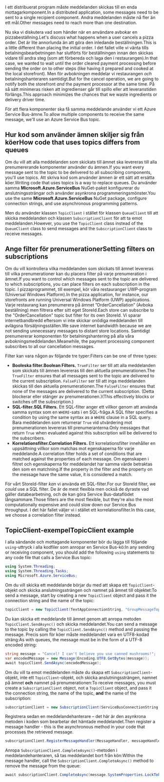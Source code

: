 <span data-ttu-id="34af5-101">I ett distribuerat program måste meddelanden skickas till en enda mottagarkomponent.</span><span class="sxs-lookup"><span data-stu-id="34af5-101">In a distributed application, some messages need to be sent to a single recipient component.</span></span> <span data-ttu-id="34af5-102">Andra meddelanden måste nå fler än ett mål.</span><span class="sxs-lookup"><span data-stu-id="34af5-102">Other messages need to reach more than one destination.</span></span>

<span data-ttu-id="34af5-103">Nu ska vi diskutera vad som händer när en användare avbokar en pizzabeställning.</span><span class="sxs-lookup"><span data-stu-id="34af5-103">Let's discuss what happens when a user cancels a pizza order.</span></span> <span data-ttu-id="34af5-104">Det är lite annorlunda än att göra den inledande beställningen.</span><span class="sxs-lookup"><span data-stu-id="34af5-104">This is a little different than placing the initial order.</span></span> <span data-ttu-id="34af5-105">I det fallet ville vi vänta tills betalningsbearbetningen har slutförts för beställningen innan den skickas vidare till andra steg (som att förbereda och laga den i restaurangen).</span><span class="sxs-lookup"><span data-stu-id="34af5-105">In that case, we wanted to wait until the order cleared payment processing before sending the order on to other steps (like having it prepared and cooked at the local storefront).</span></span> <span data-ttu-id="34af5-106">Men för avbokningen meddelar vi restaurangen *och* betalningshanteraren samtidigt.</span><span class="sxs-lookup"><span data-stu-id="34af5-106">But for the cancel operation, we are going to notify both the storefront *and* the payment processor at the same time.</span></span> <span data-ttu-id="34af5-107">På så sätt minimeras risken att ingredienser går till spillo eller att leveranstiden förlängs.</span><span class="sxs-lookup"><span data-stu-id="34af5-107">This approach minimizes the chances that we waste ingredients or delivery driver time.</span></span>

<span data-ttu-id="34af5-108">För att flera komponenter ska få samma meddelande använder vi ett Azure Service Bus-ämne.</span><span class="sxs-lookup"><span data-stu-id="34af5-108">To allow multiple components to receive the same message, we'll use an Azure Service Bus topic.</span></span>

## <a name="how-code-that-uses-topics-differs-from-queues"></a><span data-ttu-id="34af5-109">Hur kod som använder ämnen skiljer sig från köer</span><span class="sxs-lookup"><span data-stu-id="34af5-109">How code that uses topics differs from queues</span></span>

<span data-ttu-id="34af5-110">Om du vill att alla meddelanden som skickats till ämnet ska levereras till alla prenumererande komponenter använder du ämnen.</span><span class="sxs-lookup"><span data-stu-id="34af5-110">If you want every message sent to the topic to be delivered to all subscribing components, you'll use topics.</span></span> <span data-ttu-id="34af5-111">Att skriva kod som använder ämnen är ett sätt att ersätta köer.</span><span class="sxs-lookup"><span data-stu-id="34af5-111">Writing code that uses topics is a way to replace queues.</span></span> <span data-ttu-id="34af5-112">Du använder samma **Microsoft.Azure.ServiceBus** NuGet-paket konfigurerar du anslutningssträngar och använder asynkrona programmeringsmönster.</span><span class="sxs-lookup"><span data-stu-id="34af5-112">You use the same **Microsoft.Azure.ServiceBus** NuGet package, configure connection strings, and use asynchronous programming patterns.</span></span>

<span data-ttu-id="34af5-113">Men du använder klassen `TopicClient` i stället för klassen `QueueClient` till att skicka meddelanden och klassen `SubscriptionClient` för att ta emot meddelanden.</span><span class="sxs-lookup"><span data-stu-id="34af5-113">However, you use the `TopicClient` class instead of the `QueueClient` class to send messages and the `SubscriptionClient` class to receive messages.</span></span>

## <a name="setting-filters-on-subscriptions"></a><span data-ttu-id="34af5-114">Ange filter för prenumerationer</span><span class="sxs-lookup"><span data-stu-id="34af5-114">Setting filters on subscriptions</span></span>

<span data-ttu-id="34af5-115">Om du vill kontrollera vilka meddelanden som skickats till ämnet levereras till vilka prenumerationer kan du placera filter på varje prenumeration i ämnet.</span><span class="sxs-lookup"><span data-stu-id="34af5-115">If you want to control which messages sent to the topic are delivered to which subscriptions, you can place filters on each subscription in the topic.</span></span> <span data-ttu-id="34af5-116">I pizzaprogrammet, till exempel, kör våra restauranger UWP-program (Universal Windows Platform).</span><span class="sxs-lookup"><span data-stu-id="34af5-116">In the pizza application, for instance, our storefronts are running Universal Windows Platform (UWP) applications.</span></span> <span data-ttu-id="34af5-117">Varje restaurang kan prenumerera på ämnet ”OrderCancellation” (Avboka beställning) men filtrera efter sitt eget StoreId.</span><span class="sxs-lookup"><span data-stu-id="34af5-117">Each store can subscribe to the "OrderCancellation" topic but filter for its own StoreId.</span></span> <span data-ttu-id="34af5-118">Vi sparar internetbandbredd eftersom vi inte skickar onödiga meddelanden till avlägsna försäljningsställen.</span><span class="sxs-lookup"><span data-stu-id="34af5-118">We save internet bandwidth because we are not sending unnecessary messages to distant store locations.</span></span> <span data-ttu-id="34af5-119">Samtidigt prenumererar komponenten för betalningshantering på alla våra avbokningsmeddelanden.</span><span class="sxs-lookup"><span data-stu-id="34af5-119">Meanwhile, the payment processing component subscribes to all our cancellation messages.</span></span>

<span data-ttu-id="34af5-120">Filter kan vara någon av följande tre typer:</span><span class="sxs-lookup"><span data-stu-id="34af5-120">Filters can be one of three types:</span></span>

- <span data-ttu-id="34af5-121">**Booleska filter.**</span><span class="sxs-lookup"><span data-stu-id="34af5-121">**Boolean Filters.**</span></span> <span data-ttu-id="34af5-122">`TrueFilter` ser till att alla meddelanden som skickats till ämnen levereras till den aktuella prenumerationen.</span><span class="sxs-lookup"><span data-stu-id="34af5-122">The `TrueFilter` ensures that all messages sent to the topic are delivered to the current subscription.</span></span> <span data-ttu-id="34af5-123">`FalseFilter` ser till att inga meddelanden skickas till den aktuella prenumerationen.</span><span class="sxs-lookup"><span data-stu-id="34af5-123">The `FalseFilter` ensures that none of the messages are delivered to the current subscription.</span></span> <span data-ttu-id="34af5-124">(Detta blockerar eller stänger av prenumerationen.)</span><span class="sxs-lookup"><span data-stu-id="34af5-124">(This effectively blocks or switches off the subscription.)</span></span>
- <span data-ttu-id="34af5-125">**SQL-filter.**</span><span class="sxs-lookup"><span data-stu-id="34af5-125">**SQL Filters.**</span></span> <span data-ttu-id="34af5-126">Ett SQL-filter anger ett villkor genom att använda samma syntax som en `WHERE`-sats i en SQL-fråga.</span><span class="sxs-lookup"><span data-stu-id="34af5-126">A SQL filter specifies a condition by using the same syntax as a `WHERE` clause in a SQL query.</span></span> <span data-ttu-id="34af5-127">Bara meddelanden som returnerar `True` vid utvärdering mot prenumerationen levereras till prenumeranterna.</span><span class="sxs-lookup"><span data-stu-id="34af5-127">Only messages that return `True` when evaluated against this subscription will be delivered to the subscribers.</span></span>
- <span data-ttu-id="34af5-128">**Korrelationsfilter.**</span><span class="sxs-lookup"><span data-stu-id="34af5-128">**Correlation Filters.**</span></span> <span data-ttu-id="34af5-129">Ett korrelationsfilter innehåller en uppsättning villkor som matchas mot egenskaperna för varje meddelande.</span><span class="sxs-lookup"><span data-stu-id="34af5-129">A correlation filter holds a set of conditions that are matched against the properties of each message.</span></span> <span data-ttu-id="34af5-130">Om egenskapen i filtret och egenskaperna för meddelandet har samma värde betraktas den som en matchning.</span><span class="sxs-lookup"><span data-stu-id="34af5-130">If the property in the filter and the property on the message have the same value, it is considered a match.</span></span>

<span data-ttu-id="34af5-131">För vårt StoreId-filter *kan* vi använda ett SQL-filter.</span><span class="sxs-lookup"><span data-stu-id="34af5-131">For our StoreId filter, we *could* use a SQL filter.</span></span> <span data-ttu-id="34af5-132">De är de mest flexibla men också de dyraste vad gäller databearbetning, och de kan göra Service Bus-dataflödet långsammare.</span><span class="sxs-lookup"><span data-stu-id="34af5-132">Those filters are the most flexible, but they're also the most computationally expensive and could slow down our Service Bus throughput.</span></span> <span data-ttu-id="34af5-133">I det här fallet väljer vi i stället ett korrelationsfilter.</span><span class="sxs-lookup"><span data-stu-id="34af5-133">In this case, we choose a correlation filter instead.</span></span> 

## <a name="topicclient-example"></a><span data-ttu-id="34af5-134">TopicClient-exempel</span><span class="sxs-lookup"><span data-stu-id="34af5-134">TopicClient example</span></span>

<span data-ttu-id="34af5-135">I alla sändande och mottagande komponenter bör du lägga till följande `using`-uttryck i alla kodfiler som anropar en Service Bus-kö:</span><span class="sxs-lookup"><span data-stu-id="34af5-135">In any sending or receiving component, you should add the following `using` statements to any code file that calls a Service Bus topic:</span></span>

```C#
using System.Threading;
using System.Threading.Tasks;
using Microsoft.Azure.ServiceBus;
```

<span data-ttu-id="34af5-136">Om du vill skicka ett meddelande börjar du med att skapa ett `TopicClient`-objekt och skicka anslutningssträngen och namnet på ämnet till objektet:</span><span class="sxs-lookup"><span data-stu-id="34af5-136">To send a message, start by creating a new `TopicClient` object and pass it the connection string and the name of the topic:</span></span>

```C#
topicClient = new TopicClient(TextAppConnectionString, "GroupMessageTopic");
```

<span data-ttu-id="34af5-137">Du kan skicka ett meddelande till ämnet genom att anropa metoden `TopicClient.SendAsync()` och skicka meddelandet.</span><span class="sxs-lookup"><span data-stu-id="34af5-137">You can send a message to the topic by calling the `TopicClient.SendAsync()` method and passing the message.</span></span> <span data-ttu-id="34af5-138">Precis som för köer måste meddelandet vara en UTF8-kodad sträng:</span><span class="sxs-lookup"><span data-stu-id="34af5-138">As with queues, the message must be in the form of a UTF-8 encoded string:</span></span>

```C#
string message = "Cancel! I can't believe you use canned mushrooms!";
var encodedMessage = new Message(Encoding.UTF8.GetBytes(message));
await topicClient.SendAsync(encodedMessage);
```

<span data-ttu-id="34af5-139">Om du vill ta emot meddelanden måste du skapa ett `SubscriptionClient`-objekt, inte ett `TopicClient`-objekt, och skicka anslutningssträngen, namnet på ämnet **och** namnet på prenumerationen:</span><span class="sxs-lookup"><span data-stu-id="34af5-139">To receive messages, you must create a `SubscriptionClient` object, not a `TopicClient` object, and pass it the connection string, the name of the topic, **and** the name of the subscription:</span></span>

```C#
subscriptionClient = new SubscriptionClient(ServiceBusConnectionString, "GroupMessageTopic", "NorthAmerica");
```

<span data-ttu-id="34af5-140">Registrera sedan en meddelandehanterare – det här är den asynkrona metoden i koden som bearbetar det hämtade meddelandet.</span><span class="sxs-lookup"><span data-stu-id="34af5-140">Then register a message handler - this is the asynchronous method in your code that processes the retrieved message.</span></span>

```C#
subscriptionClient.RegisterMessageHandler(MessageHandler, messageHandlerOptions);
```

<span data-ttu-id="34af5-141">Anropa `SubscriptionClient.CompleteAsync()`-metoden i meddelandehanteraren, så tas meddelandet bort från kön:</span><span class="sxs-lookup"><span data-stu-id="34af5-141">Within the message handler, call the `SubscriptionClient.CompleteAsync()` method to remove the message from the queue:</span></span>

```C#
await subscriptionClient.CompleteAsync(message.SystemProperties.LockToken);
```